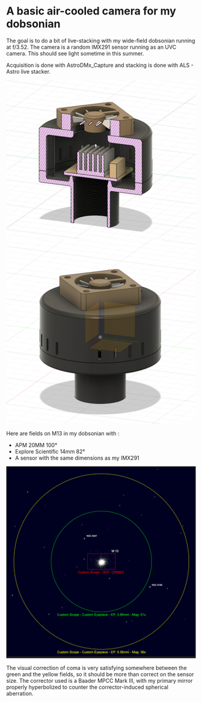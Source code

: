 # A basic air-cooled camera for my dobsonian

The goal is to do a bit of live-stacking with my wide-field dobsonian running at f/3.52. The camera is a random IMX291 sensor running as an UVC camera. This should see light sometime in this summer.

Acquisition is done with AstroDMx_Capture and stacking is done with ALS - Astro live stacker.

![](screen_0.png)
![](screen_1.png)

Here are fields on M13 in my dobsonian with : 
- APM 20MM 100°
- Explore Scientific 14mm 82°
- A sensor with the same dimensions as my IMX291

![](fields.png)

The visual correction of coma is very satisfying somewhere between the green and the yellow fields, so it should be more than correct on the sensor size. The corrector used is a Baader MPCC Mark III, with my primary mirror properly hyperbolized to counter the corrector-induced spherical aberration.
